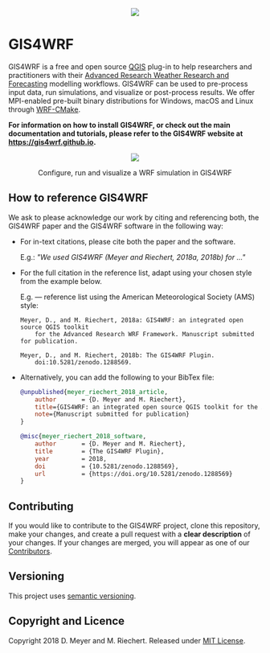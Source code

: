 <p align="center"><img src="https://gis4wrf.github.io/assets/images/gis4wrf_logo.png"></p>

# GIS4WRF
GIS4WRF is a free and open source [QGIS](https://qgis.org/) plug-in to help researchers and practitioners with their [Advanced Research Weather Research and Forecasting](https://www.mmm.ucar.edu/weather-research-and-forecasting-model) modelling workflows. GIS4WRF can be used to pre-process input data, run simulations, and visualize or post-process results. We offer MPI-enabled pre-built binary distributions for Windows, macOS and Linux through [WRF-CMake](https://github.com/WRF-CMake/WRF).

**For information on how to install GIS4WRF, or check out the main documentation and tutorials, please refer to the GIS4WRF website at https://gis4wrf.github.io.**

<p align="center"><img src="https://gis4wrf.github.io/assets/images/gis4wrf-demo.gif"></p>
<p align="center">Configure, run and visualize a WRF simulation in GIS4WRF</p>

## How to reference GIS4WRF
We ask to please acknowledge our work by citing and referencing both, the GIS4WRF paper and the GIS4WRF software in the following way:

- For in-text citations, please cite both the paper and the software.

    E.g.: *"We used GIS4WRF (Meyer and Riechert, 2018a, 2018b) for ..."*

- For the full citation in the reference list, adapt using your chosen style from the example below.

    E.g. — reference list using the American Meteorological Society (AMS) style:

    ```
    Meyer, D., and M. Riechert, 2018a: GIS4WRF: an integrated open source QGIS toolkit
        for the Advanced Research WRF Framework. Manuscript submitted for publication.

    Meyer, D., and M. Riechert, 2018b: The GIS4WRF Plugin.
        doi:10.5281/zenodo.1288569.
    ```
- Alternatively, you can add the following to your BibTex file:

    ``` bibtex
    @unpublished{meyer_riechert_2018_article,
        author       = {D. Meyer and M. Riechert},
        title={GIS4WRF: an integrated open source QGIS toolkit for the Advanced Research WRF Framework},
        note={Manuscript submitted for publication}
    }

    @misc{meyer_riechert_2018_software,
        author       = {D. Meyer and M. Riechert},
        title        = {The GIS4WRF Plugin},
        year         = 2018,
        doi          = {10.5281/zenodo.1288569},
        url          = {https://doi.org/10.5281/zenodo.1288569}
    }
    ```

## Contributing
If you would like to contribute to the GIS4WRF project, clone this repository, make your changes, and create a pull request with a **clear description** of your changes. If your changes are merged, you will appear as one of our [Contributors](https://github.com/GIS4WRF/gis4wrf/graphs/contributors).

## Versioning
This project uses [semantic versioning](https://semver.org/).

## Copyright and Licence
Copyright 2018 D. Meyer and M. Riechert. Released under [MIT License](LICENSE.txt).